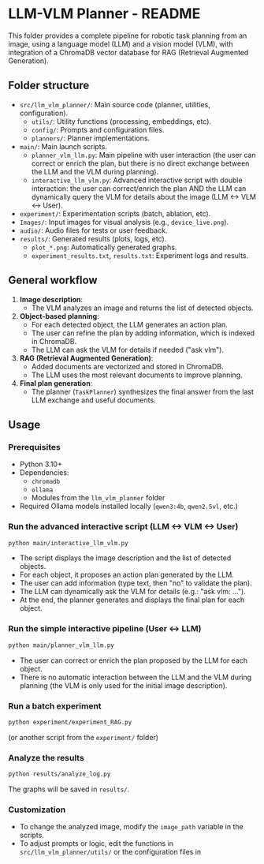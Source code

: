 # LLM-VLM Planner - README

This folder provides a complete pipeline for robotic task planning from an image, using a language model (LLM) and a vision model (VLM), with integration of a ChromaDB vector database for RAG (Retrieval Augmented Generation).

## Folder structure

- `src/llm_vlm_planner/`: Main source code (planner, utilities, configuration).
    - `utils/`: Utility functions (processing, embeddings, etc).
    - `config/`: Prompts and configuration files.
    - `planners/`: Planner implementations.
- `main/`: Main launch scripts.
    - `planner_vlm_llm.py`: Main pipeline with user interaction (the user can correct or enrich the plan, but there is no direct exchange between the LLM and the VLM during planning).
    - `interactive_llm_vlm.py`: Advanced interactive script with double interaction: the user can correct/enrich the plan AND the LLM can dynamically query the VLM for details about the image (LLM <-> VLM <-> User).
- `experiment/`: Experimentation scripts (batch, ablation, etc).
- `Images/`: Input images for visual analysis (e.g., `device_live.png`).
- `audio/`: Audio files for tests or user feedback.
- `results/`: Generated results (plots, logs, etc).
    - `plot_*.png`: Automatically generated graphs.
    - `experiment_results.txt`, `results.txt`: Experiment logs and results.

## General workflow

1. **Image description**:
   - The VLM analyzes an image and returns the list of detected objects.
2. **Object-based planning**:
   - For each detected object, the LLM generates an action plan.
   - The user can refine the plan by adding information, which is indexed in ChromaDB.
   - The LLM can ask the VLM for details if needed ("ask vlm").
3. **RAG (Retrieval Augmented Generation)**:
   - Added documents are vectorized and stored in ChromaDB.
   - The LLM uses the most relevant documents to improve planning.
4. **Final plan generation**:
   - The planner (`TaskPlanner`) synthesizes the final answer from the last LLM exchange and useful documents.

## Usage

### Prerequisites
- Python 3.10+
- Dependencies:
  - `chromadb`
  - `ollama`
  - Modules from the `llm_vlm_planner` folder
- Required Ollama models installed locally (`qwen3:4b`, `qwen2.5vl`, etc.)

### Run the advanced interactive script (LLM <-> VLM <-> User)

```bash
python main/interactive_llm_vlm.py
```

- The script displays the image description and the list of detected objects.
- For each object, it proposes an action plan generated by the LLM.
- The user can add information (type text, then "no" to validate the plan).
- The LLM can dynamically ask the VLM for details (e.g.: "ask vlm: ...").
- At the end, the planner generates and displays the final plan for each object.

### Run the simple interactive pipeline (User <-> LLM)

```bash
python main/planner_vlm_llm.py
```

- The user can correct or enrich the plan proposed by the LLM for each object.
- There is no automatic interaction between the LLM and the VLM during planning (the VLM is only used for the initial image description).

### Run a batch experiment

```bash
python experiment/experiment_RAG.py
```
(or another script from the `experiment/` folder)

### Analyze the results

```bash
python results/analyze_log.py
```
The graphs will be saved in `results/`.

### Customization
- To change the analyzed image, modify the `image_path` variable in the scripts.
- To adjust prompts or logic, edit the functions in `src/llm_vlm_planner/utils/` or the configuration files in